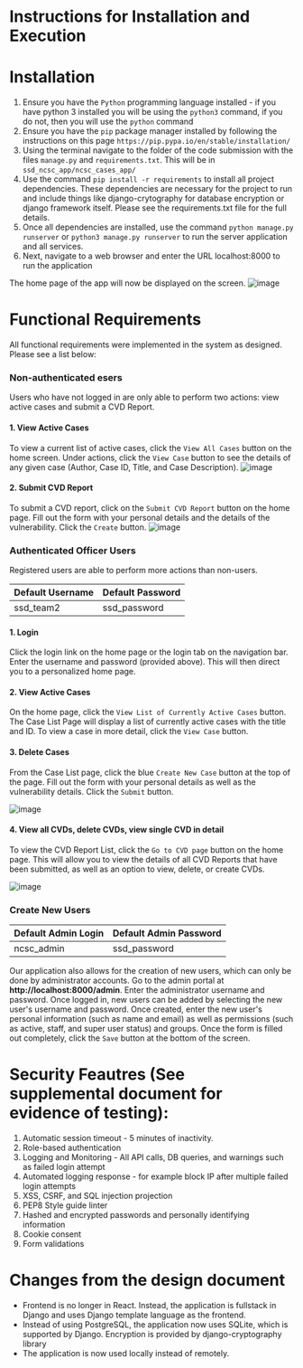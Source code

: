 # Instructions for Installation and Execution

# Installation
1. Ensure you have the `Python` programming language installed - if you have python 3 installed you will be using the `python3` command, if you do not, then you will use the `python` command
2. Ensure you have the `pip` package manager installed by following the instructions on this page `https://pip.pypa.io/en/stable/installation/`
3. Using the terminal navigate to the folder of the code submission with the files `manage.py` and `requirements.txt`. This will be in `ssd_ncsc_app/ncsc_cases_app/`
4. Use the command `pip install -r requirements` to install all project dependencies. These dependencies are necessary for the project to run and include things like django-crytography for database encryption or django framework itself. Please see the requirements.txt file for the full details.
5. Once all dependencies are installed, use the command `python manage.py runserver` or `python3 manage.py runserver` to run the server application and all services.
6. Next, navigate to a web browser and enter the URL localhost:8000 to run the application

The home page of the app will now be displayed on the screen.
![image](https://github.com/haarismian/ssd_ncsc_app/assets/13083798/3b424159-bd35-435d-a5f8-4d4fa87413a5)

# Functional Requirements
All functional requirements were implemented in the system as designed. Please see a list below:

### Non-authenticated esers
Users who have not logged in are only able to perform two actions: view active cases and submit a CVD Report.
#### 1. View Active Cases
To view a current list of active cases, click the `View All Cases` button on the home screen. Under actions, click the `View Case` button to see the details of any given case (Author, Case ID, Title, and Case Description).
![image](https://github.com/haarismian/ssd_ncsc_app/assets/13083798/1dd6297a-8f90-4def-8ed2-cbfd3f41c28c)

#### 2. Submit CVD Report
To submit a CVD report, click on the `Submit CVD Report` button on the home page. Fill out the form with your personal details and the details of the vulnerability. Click the `Create` button.
![image](https://github.com/haarismian/ssd_ncsc_app/assets/13083798/69456b0b-b610-42e6-ad9c-2c3536f6f8a7)

### Authenticated Officer Users
Registered users are able to perform more actions than non-users.

Default Username  | Default Password
------------- | -------------
ssd_team2  | ssd_password

#### 1. Login
Click the login link on the home page or the login tab on the navigation bar. Enter the username and password (provided above). This will then direct you to a personalized home page.
#### 2. View Active Cases
On the home page, click the `View List of Currently Active Cases` button. The Case List Page will display a list of currently active cases with the title and ID. To view a case in more detail, click the `View Case` button.
#### 3. Delete Cases
From the Case List page, click the blue `Create New Case` button at the top of the page. Fill out the form with your personal details as well as the vulnerability details. Click the `Submit` button.


![image](https://github.com/haarismian/ssd_ncsc_app/assets/13083798/ae21f827-a8b0-4f34-aebf-d05c3d1209d8)

#### 4. View all CVDs, delete CVDs, view single CVD in detail
To view the CVD Report List, click the `Go to CVD page` button on the home page. This will allow you to view the details of all CVD Reports that have been submitted, as well as an option to view, delete, or create CVDs.

![image](https://github.com/haarismian/ssd_ncsc_app/assets/13083798/2f62c329-da83-47e5-8c96-95f5e50445c9)


### Create New Users

Default Admin Login | Default Admin Password
------------- | -------------
ncsc_admin  | ssd_password


Our application also allows for the creation of new users, which can only be done by administrator accounts. Go to the admin portal at **http://localhost:8000/admin**. Enter the administrator username and password. Once logged in, new users can be added by selecting the new user's username and password. Once created, enter the new user's personal information (such as name and email) as well as permissions (such as active, staff, and super user status) and groups. Once the form is filled out completely, click the `Save` button at the bottom of the screen.

# Security Feautres (See supplemental document for evidence of testing):
1. Automatic session timeout - 5 minutes of inactivity.
2. Role-based authentication 
3. Logging and Monitoring - All API calls, DB queries, and warnings such as failed login attempt
4. Automated logging response - for example block IP after multiple failed login attempts
5. XSS, CSRF, and SQL injection projection
6. PEP8 Style guide linter
7. Hashed and encrypted passwords and personally identifying information
8. Cookie consent
9. Form validations


# Changes from the design document
* Frontend is no longer in React. Instead, the application is fullstack in Django and uses Django template language as the frontend.
* Instead of using PostgreSQL, the application now uses SQLite, which is supported by Django. Encryption is provided by django-cryptography library
* The application is now used locally instead of remotely.
